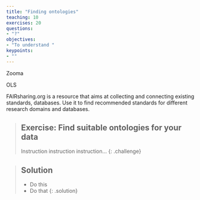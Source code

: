 ```yaml
---
title: "Finding ontologies"
teaching: 10
exercises: 20
questions:
- "?"
objectives:
- "To understand "
keypoints:
- ""
---
```


Zooma

OLS

FAIRsharing.org is a resource that aims at collecting and connecting existing standards, databases. Use it to find recommended standards for different research domains and databases.


> ## Exercise: Find suitable ontologies for your data
>
> Instruction instruction instruction…
{: .challenge}

> ## Solution
>
> * Do this
> * Do that
{: .solution}
